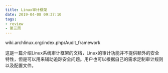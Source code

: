 ```yaml
---
title: Linux审计框架
date: 2019-04-08 09:37:10
tags:
- review
- 第三周
---
```


wiki.archlinux.org/index.php/Audit_framework

这是一篇介绍Linux系统审计框架的文档，Linux的审计功能并不提供额外的安全特性，但是可以用来辅助追踪安全问题。用户也可以根据自己的需求定制审计规则以及配置文件。